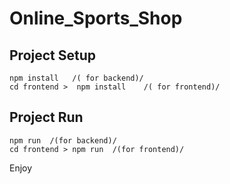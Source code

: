# Online_Sports_Shop


## Project Setup
```
npm install   /( for backend)/
cd frontend >  npm install    /( for frontend)/
```
## Project Run
```
npm run  /(for backend)/
cd frontend > npm run  /(for frontend)/
```


Enjoy
